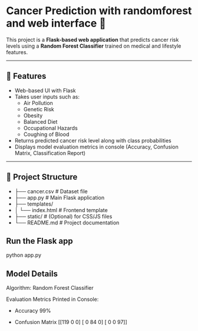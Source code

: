 # Cancer Prediction with randomforest and web interface 🧬  

This project is a **Flask-based web application** that predicts cancer risk levels using a **Random Forest Classifier** trained on medical and lifestyle features.  

---

## 🚀 Features
- Web-based UI with Flask  
- Takes user inputs such as:
  - Air Pollution  
  - Genetic Risk  
  - Obesity  
  - Balanced Diet  
  - Occupational Hazards  
  - Coughing of Blood  
- Returns predicted cancer risk level along with class probabilities  
- Displays model evaluation metrics in console (Accuracy, Confusion Matrix, Classification Report)  

---

## 📂 Project Structure

- ├── cancer.csv # Dataset file
- ├── app.py # Main Flask application
- ├── templates/
- │ └── index.html # Frontend template
- ├── static/ # (Optional) for CSS/JS files
- └── README.md # Project documentation

## Run the Flask app
python app.py

## Model Details

Algorithm: Random Forest Classifier

Evaluation Metrics Printed in Console:

- Accuracy 99%

- Confusion Matrix 
 [[119   0   0]
 [  0  84   0]
 [  0   0  97]]



